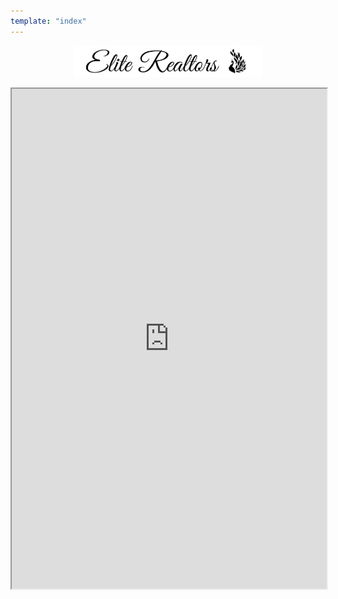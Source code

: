 ```yaml
---
template: "index"
---
```

<p style="text-align: center;"><img src="elite-banner.jpg" width="300" height="auto" /></p>
<iframe src="https://my.flexmls.com/BonnieHood/search/shared_links/7o1BM/listings" width="100%" height="800px"></iframe>
